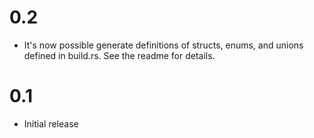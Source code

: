 # 0.2
- It's now possible generate definitions of structs, enums, and unions defined in build.rs. See the readme for details.

# 0.1
- Initial release